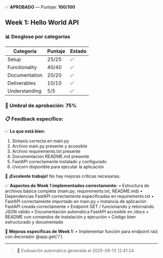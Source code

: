 ✅ **APROBADO** — Puntaje: **100/100**

## Week 1: Hello World API

### 📊 Desglose por categorías

| Categoría | Puntaje | Estado |
|-----------|---------|---------|
| Setup | 25/25 | ✅ |
| Functionality | 40/40 | ✅ |
| Documentation | 20/20 | ✅ |
| Deliverables | 10/10 | ✅ |
| Understanding | 5/5 | ✅ |

### 🎯 Umbral de aprobación: 75%

### 📋 Feedback específico:
✅ **Lo que está bien:**
1. Sintaxis correcta en main.py
2. Archivo main.py presente y accesible
3. Archivo requirements.txt presente
4. Documentación README.md presente
5. FastAPI correctamente instalado y configurado
6. Uvicorn disponible para ejecutar la aplicación

🎉 **¡Excelente trabajo!** No hay mejoras críticas necesarias.

✅ **Aspectos de Week 1 implementados correctamente:**
• Estructura de archivos básica completa (main.py, requirements.txt, README.md)
• Dependencias FastAPI correctamente especificadas en requirements.txt
• FastAPI correctamente importado en main.py
• Instancia de aplicación FastAPI creada correctamente
• Endpoint GET / funcionando y retornando JSON válido
• Documentación automática FastAPI accesible en /docs
• README con comandos de instalación y ejecución
• Código bien estructurado y documentado

🔧 **Mejoras específicas de Week 1:**
• Implementar función para endpoint raíz con decorador @app.get('/')

---
> 🤖 Evaluación automática generada el 2025-08-13 12:41:24
